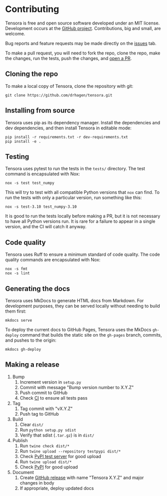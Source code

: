 # Contributing

Tensora is free and open source software developed under an MIT license. Development occurs at the [GitHub project](https://github.com/drhagen/tensora). Contributions, big and small, are welcome.

Bug reports and feature requests may be made directly on the [issues](https://github.com/drhagen/tensora/issues) tab.

To make a pull request, you will need to fork the repo, clone the repo, make the changes, run the tests, push the changes, and [open a PR](https://github.com/drhagen/tensora/pulls).

## Cloning the repo

To make a local copy of Tensora, clone the repository with git:

```shell
git clone https://github.com/drhagen/tensora.git
```

## Installing from source

Tensora uses pip as its dependency manager. Install the dependencies and dev dependencies, and then install Tensora in editable mode:

```shell
pip install -r requirements.txt -r dev-requirements.txt
pip install -e .
```

## Testing

Tensora uses pytest to run the tests in the `tests/` directory. The test command is encapsulated with Nox:

```shell
nox -s test test_numpy
```

This will try to test with all compatible Python versions that `nox` can find. To run the tests with only a particular version, run something like this:

```shell
nox -s test-3.10 test_numpy-3.10
```

It is good to run the tests locally before making a PR, but it is not necessary to have all Python versions run. It is rare for a failure to appear in a single version, and the CI will catch it anyway. 

## Code quality

Tensora uses Ruff to ensure a minimum standard of code quality. The code quality commands are encapsulated with Nox:

```shell
nox -s fmt
nox -s lint
```

## Generating the docs

Tensora uses MkDocs to generate HTML docs from Markdown. For development purposes, they can be served locally without needing to build them first:

```shell
mkdocs serve
```

To deploy the current docs to GitHub Pages, Tensora uses the MkDocs `gh-deploy` command that builds the static site on the `gh-pages` branch, commits, and pushes to the origin:

```shell
mkdocs gh-deploy
```

## Making a release

1. Bump
    1. Increment version in `setup.py`
    2. Commit with message "Bump version number to X.Y.Z"
    3. Push commit to GitHub
    4. Check [CI](https://github.com/drhagen/tensora/actions/workflows/ci.yml) to ensure all tests pass
2. Tag
    1. Tag commit with "vX.Y.Z"
    2. Push tag to GitHub
3. Build
    1. Clear `dist/`
    2. Run `python setup.py sdist`
    3. Verify that sdist (`.tar.gz`) is in `dist/`
4. Publish
    1. Run `twine check dist/*`
    2. Run `twine upload --repository testpypi dist/*`
    3. Check [PyPI test server](https://test.pypi.org/project/tensora/) for good upload
    4. Run `twine upload dist/*`
    5. Check [PyPI](https://pypi.org/project/tensora/) for good upload
5. Document
    1. Create [GitHub release](https://github.com/drhagen/tensora/releases) with name "Tensora X.Y.Z" and major changes in body
    2. If appropriate, deploy updated docs
